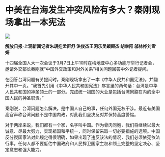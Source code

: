 # 中美在台海发生冲突风险有多大？秦刚现场拿出一本宪法

![](https://inews.gtimg.com/om_bt/OWAxEOA9AjQIyRuJ7P0_8YMyNpy4umtcQ0G_2kUU4uf8YAA/1000)

**解放日报·上观新闻记者朱珉迕孟群舒 洪俊杰王闲乐吴頔顾杰 胡幸阳 邬林桦刘雪妍**

十四届全国人大一次会议于3月7日上午10时在梅地亚中心多功能厅举行记者会，邀请外交部长秦刚就“中国外交政策和对外关系”相关问题回答中外记者提问。

在回答台湾问题有关提问时，秦刚现场拿出了一本《中华人民共和国宪法》，并翻开其中一页。“我首先引用《中华人民共和国宪法》序言里的两句话：台湾是中华人民共和国的神圣领土的一部分。完成统一祖国的大业是包括台湾同胞在内的全中国人民的神圣职责。”

秦刚说，台湾问题怎么解决，是中国人自己的事，任何外国无权干涉。最近有美国高官声称台湾问题不是中国内政，对此我们坚决反对并保持高度警惕。

对于两岸来说，我们都有一个家，名字叫中国。作为骨肉同胞，我们将继续以最大诚意、尽最大努力，实现祖国和平统一，同时保留采取一切必要措施的选项。中国反分裂国家法对此规定得很明确，如果出现了违反该法的情况，我们必须依宪依法行事。任何人都不要低估中国政府和人民捍卫国家主权和领土完整的坚定决心、坚定意志和强大能力。

